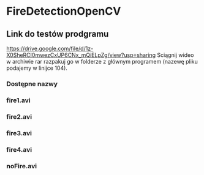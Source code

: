 # FireDetectionOpenCV
## Link do testów prodgramu
https://drive.google.com/file/d/1z-X0SheRCI0mwezCxUP6CNx_mQiELpZg/view?usp=sharing
Sciągnij wideo w archiwie rar razpakuj go w folderze z głównym programem (nazewę pliku podajemy w linijce 104).

### Dostępne nazwy 
### fire1.avi
### fire2.avi
### fire3.avi
### fire4.avi
### noFire.avi
